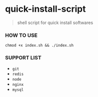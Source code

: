 # quick-install-script

> shell script for quick install softwares

### HOW TO USE

`chmod +x index.sh && ./index.sh`

### SUPPORT LIST

- `git`
- `redis`
- `node`
- `nginx`
- `mysql`

